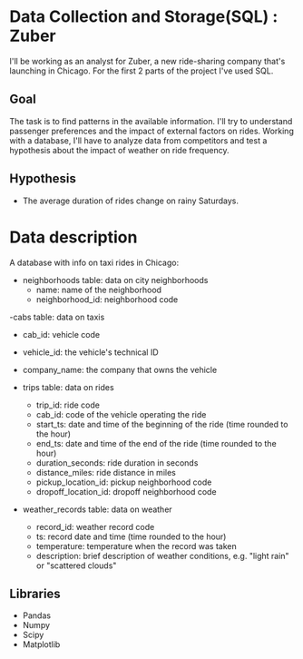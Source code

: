 # Data Collection and Storage(SQL) : Zuber

I'll be working as an analyst for Zuber, a new ride-sharing company that's launching in Chicago. 
For the first 2 parts of the project I've used SQL.

## Goal
The task is to find patterns in the available information. I'll try to understand passenger preferences and the impact of external factors on rides.
Working with a database, I'll have to analyze data from competitors and test a hypothesis about the impact of weather on ride frequency.

## Hypothesis
- The average duration of rides change on rainy Saturdays.

# Data description

A database with info on taxi rides in Chicago:

- neighborhoods table: data on city neighborhoods
  - name: name of the neighborhood
  - neighborhood_id: neighborhood code

-cabs table: data on taxis
  - cab_id: vehicle code
  - vehicle_id: the vehicle's technical ID
  - company_name: the company that owns the vehicle

- trips table: data on rides
  - trip_id: ride code
  - cab_id: code of the vehicle operating the ride
  - start_ts: date and time of the beginning of the ride (time rounded to the hour)
  - end_ts: date and time of the end of the ride (time rounded to the hour)
  - duration_seconds: ride duration in seconds
  - distance_miles: ride distance in miles
  - pickup_location_id: pickup neighborhood code
  - dropoff_location_id: dropoff neighborhood code

- weather_records table: data on weather
  - record_id: weather record code
  - ts: record date and time (time rounded to the hour)
  - temperature: temperature when the record was taken
  - description: brief description of weather conditions, e.g. "light rain" or "scattered clouds"
 
## Libraries

* Pandas
* Numpy
* Scipy
* Matplotlib
